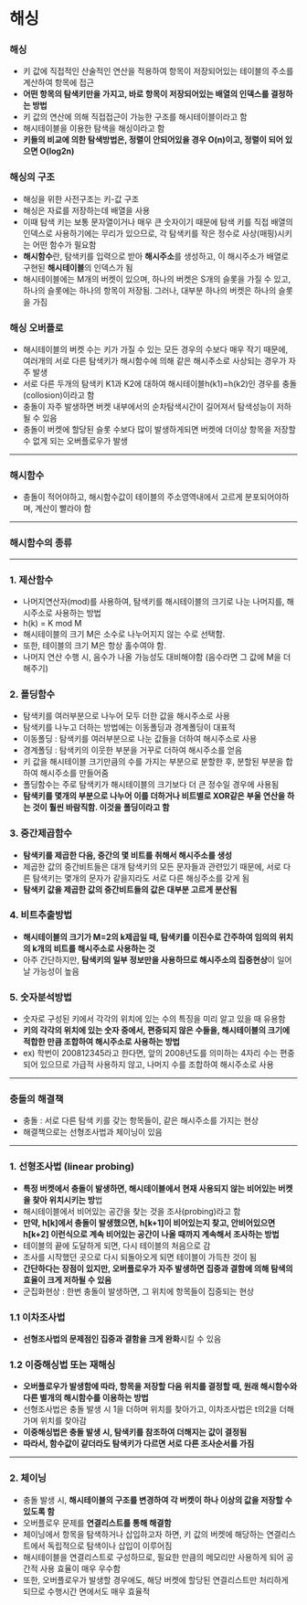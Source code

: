 # 해싱

### 해싱

- 키 값에 직접적인 산술적인 연산을 적용하여 항목이 저장되어있는 테이블의 주소를 계산하여 항목에 접근
- **어떤 항목의 탐색키만을 가지고, 바로 항목이 저장되어있는 배열의 인덱스를 결정하는 방법**
- 키 값의 연산에 의해 직접접근이 가능한 구조를 해시테이블이라고 함
- 해시테이블을 이용한 탐색을 해싱이라고 함
- **키들의 비교에 의한 탐색방법은, 정렬이 안되어있을 경우 O(n)이고, 정렬이 되어 있으면 O(log2n)**

### 해싱의 구조

- 해싱을 위한 사전구조는 키-값 구조
- 해싱은 자료를 저장하는데 배열을 사용
- 이때 탐색 키는 보통 문자열이거나 매우 큰 숫자이기 때문에 탐색 키를 직접 배열의 인덱스로 사용하기에는 무리가 있으므로, 각 탐색키를 작은 정수로 사상(매핑)시키는 어떤 함수가 필요함
- **해시함수**란, 탐색키를 입력으로 받아 **해시주소**를 생성하고, 이 해시주소가 배열로 구현된 **해시테이블**의 인덱스가 됨
- 해시테이블에는 M개의 버켓이 있으며, 하나의 버켓은 S개의 슬롯을 가질 수 있고, 하나의 슬롯에는 하나의 항목이 저장됨. 그러나, 대부분 하나의 버켓은 하나의 슬롯을 가짐

### 해싱 오버플로

- 해시테이블의 버켓 수는 키가 가질 수 있는 모든 경우의 수보다 매우 작기 때문에, 여러개의 서로 다른 탐색키가 해시함수에 의해 같은 해시주소로 사상되는 경우가 자주 발생
- 서로 다른 두개의 탐색키 K1과 K2에 대하여 해시테이블h(k1)=h(k2)인 경우를 충돌(collosion)이라고 함
- 충돌이 자주 발생하면 버켓 내부에서의 순차탐색시간이 길어져서 탐색성능이 저하될 수 있음
- 충돌이 버켓에 할당된 슬롯 수보다 많이 발생하게되면 버켓에 더이상 항목을 저장할 수 없게 되는 오버플로우가 발생

---

### 해시함수

- 충돌이 적어야하고, 해시함수값이 테이블의 주소영역내에서 고르게 분포되어야하며, 계산이 빨라야 함

---

### 해시함수의 종류

---

### 1. 제산함수

- 나머지연산자(mod)를 사용하여, 탐색키를 해시테이블의 크기로 나눈 나머지를, 해시주소로 사용하는 방법
- h(k) = K mod M
- 해시테이블의 크기 M은 소수로 나누어지지 않는 수로 선택함.
- 또한, 테이블의 크기 M은 항상 홀수여야 함.
- 나머지 연산 수행 시, 음수가 나올 가능성도 대비해야함 (음수라면 그 값에 M을 더해주기)

### 2. 폴딩함수

- 탐색키를 여러부분으로 나누어 모두 더한 값을 해시주소로 사용
- 탐색키를 나누고 더하는 방법에는 이동폴딩과 경계폴딩이 대표적
- 이동폴딩 : 탐색키를 여러부분으로 나눈 값들을 더하여 해시주소로 사용
- 경계폴딩 : 탐색키의 이웃한 부분을 거꾸로 더하여 해시주소를 얻음
- 키 값을 해시테이블 크기만큼의 수를 가지는 부분으로 분할한 후, 분할된 부분을 합하여 해시주소를 만들어줌
- 폴딩함수는 주로 탐색키가 해시테이블의 크기보다 더 큰 정수일 경우에 사용됨
- **탐색키를 몇개의 부분으로 나누어 이를 더하거나 비트별로 XOR같은 부울 연산을 하는 것이 훨씬 바람직함. 이것을 폴딩이라고 함**

### 3. 중간제곱함수

- **탐색키를 제곱한 다음, 중간의 몇 비트를 취해서 해시주소를 생성**
- 제곱한 값의 중간비트들은 대개 탐색키의 모든 문자들과 관련있기 때문에, 서로 다른 탐색키는 몇개의 문자가 같을지라도 서로 다른 해싱주소를 갖게 됨
- **탐색키 값을 제곱한 값의 중간비트들의 값은 대부분 고르게 분산됨**

### 4. 비트추출방법

- **해시테이블의 크기가 M=2의 k제곱일 때, 탐색키를 이진수로 간주하여 임의의 위치의 k개의 비트를 해시주소로 사용하는 것**
- 아주 간단하지만, **탐색키의 일부 정보만을 사용하므로 해시주소의 집중현상**이 일어날 가능성이 높음

### 5. 숫자분석방법

- 숫자로 구성된 키에서 각각의 위치에 있는 수의 특징을 미리 알고 있을 때 유용함
- **키의 각각의 위치에 있는 숫자 중에서, 편중되지 않은 수들을, 해시테이블의 크기에 적합한 만큼 조합하여 해시주소로 사용하는 방법**
- ex) 학번이 200812345라고 한다면, 앞의 2008년도를 의미하는 4자리 수는 편중되어 있으므로 가급적 사용하지 않고, 나머지 수를 조합하여 해시주소로 사용

---

### 충돌의 해결책

- 충돌 : 서로 다른 탐색 키를 갖는 항목들이, 같은 해시주소를 가지는 현상
- 해결책으로는 선형조사법과 체이닝이 있음

---

### 1. 선형조사법 (linear probing)

- **특정 버켓에서 충돌이 발생하면, 해시테이블에서 현재 사용되지 않는 비어있는 버켓을 찾아 위치시키는 방**법
- 해시테이블에서 비어있는 공간을 찾는 것을 조사(probing)라고 함
- **만약, h[k]에서 충돌이 발생했으면, h[k+1]이 비어있는지 찾고, 안비어있으면 h[k+2] 이런식으로 계속 비어있는 공간이 나올 때까지 계속해서 조사하는 방법**
- 테이블의 끝에 도달하게 되면, 다시 테이블의 처음으로 감
- 조사를 시작했던 곳으로 다시 되돌아오게 되면 테이블이 가득찬 것이 됨
- **간단하다는 장점이 있지만, 오버플로우가 자주 발생하면 집중과 결함에 의해 탐색의 효율이 크게 저하될 수 있음**
- 군집화현상 : 한번 충돌이 발생하면, 그 위치에 항목들이 집중되는 현상

### 1.1 이차조사법

- **선형조사법의 문제점인 집중과 결함을 크게 완화**시킬 수 있음

### 1.2 이중해싱법 또는 재해싱

- **오버플로우가 발생함에 따라, 항목을 저장할 다음 위치를 결정할 때, 원래 해시함수와 다른 별개의 해시함수를 이용하는 방법**
- 선형조사법은 충돌 발생 시 1을 더하며 위치를 찾아가고, 이차조사법은 t의2을 더해가며 위치를 찾아감
- **이중해싱법은 충돌 발생 시, 탐색키를 참조하여 더해지는 값이 결정됨**
- **따라서, 함수값이 같더라도 탐색키가 다르면 서로 다른 조사순서를 가짐**

---

### 2. 체이닝

- 충돌 발생 시, **해시테이블의 구조를 변경하여 각 버켓이 하나 이상의 값을 저장할 수 있도록 함**
- 오버플로우 문제를 **연결리스트를 통해 해결함**
- 체이닝에서 항목을 탐색하거나 삽입하고자 하면, 키 값의 버켓에 해당하는 연결리스트에서 독립적으로 탐색이나 삽입이 이루어짐
- 해시테이블을 연결리스트로 구성하므로, 필요한 만큼의 메모리만 사용하게 되어  공간적 사용 효율이 매우 우수함
- 또한, 오버플로우가 발생할 경우에도, 해당 버켓에 할당된 연결리스트만 처리하게 되므로 수행시간 면에서도 매우 효율적
